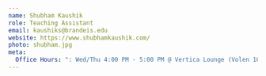 ```yaml
---
name: Shubham Kaushik
role: Teaching Assistant
email: kaushiks@brandeis.edu
website: https://www.shubhamkaushik.com/
photo: shubham.jpg
meta:
  Office Hours: ": Wed/Thu 4:00 PM - 5:00 PM @ Vertica Lounge (Volen 104)"
---
```

